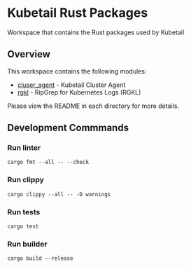 # Kubetail Rust Packages

Workspace that contains the Rust packages used by Kubetail

## Overview

This workspace contains the following modules:

* [cluser_agent](cluster_agent) - Kubetail Cluster Agent
* [rgkl](rgkl) - RipGrep for Kubernetes Logs (RGKL)

Please view the README in each directory for more details. 

## Development Commmands

### Run linter

```console
cargo fmt --all -- --check
```

### Run clippy

```console
cargo clippy --all -- -D warnings
```

### Run tests

```console
cargo test
```

### Run builder

```console
cargo build --release
```

